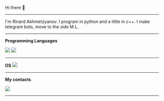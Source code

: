 <p class="center">Hi there 👋</p>

___
I'm Rinard Akhmetzyanov.
I program in python and a little in c++. I make telegram bots, move to the side
M.L.

  
___

__Programming Languages__

<img src="https://img.shields.io/badge/python-000000?style=for-the-badge&logo=python&logoColor=00FFFF"/>
<img src="https://img.shields.io/badge/++-000000?style=for-the-badge&logo=c&logoColor=00FFFF"/>

___

__OS__
<img src="https://img.shields.io/badge/Windows-000000?style=for-the-badge&logo=Windows&logoColor=00FFFF"/>

___


__My contacts__

[<img src="https://img.shields.io/badge/_Telegram_-000000?style=for-the-badge&logo=Telegram&logoColor=00FFFF"/>](https://t.me/rinardahm)
___


